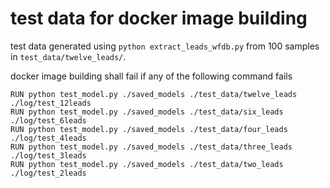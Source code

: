 # test data for docker image building

test data generated using `python extract_leads_wfdb.py` from 100 samples in `test_data/twelve_leads/`.

docker image building shall fail if any of the following command fails
```
RUN python test_model.py ./saved_models ./test_data/twelve_leads ./log/test_12leads
RUN python test_model.py ./saved_models ./test_data/six_leads ./log/test_6leads
RUN python test_model.py ./saved_models ./test_data/four_leads ./log/test_4leads
RUN python test_model.py ./saved_models ./test_data/three_leads ./log/test_3leads
RUN python test_model.py ./saved_models ./test_data/two_leads ./log/test_2leads
```
